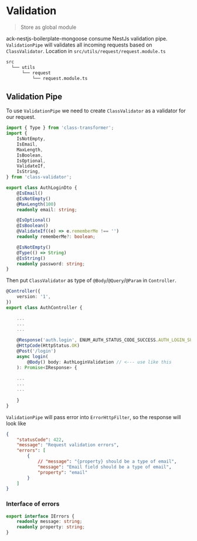 # Validation

> Store as global module

ack-nestjs-boilerplate-mongoose consume NestJs validation pipe. `ValidationPipe` will validates all incoming requests based on `ClassValidator`. Location in `src/utils/request/request.module.ts`

```txt
src
  └── utils
      └── request 
          └── request.module.ts
```

## Validation Pipe

To use `ValidationPipe` we need to create `ClassValidator` as a validator for our request.

```typescript
import { Type } from 'class-transformer';
import {
    IsNotEmpty,
    IsEmail,
    MaxLength,
    IsBoolean,
    IsOptional,
    ValidateIf,
    IsString,
} from 'class-validator';

export class AuthLoginDto {
    @IsEmail()
    @IsNotEmpty()
    @MaxLength(100)
    readonly email: string;

    @IsOptional()
    @IsBoolean()
    @ValidateIf((e) => e.rememberMe !== '')
    readonly rememberMe?: boolean;

    @IsNotEmpty()
    @Type(() => String)
    @IsString()
    readonly password: string;
}

```

Then put `ClassValidator` as type of `@Body`/`@Query`/`@Param` in `Controller`.

```typescript
@Controller({
    version: '1',
})
export class AuthController {

    ...
    ...
    ...
    
    @Response('auth.login', ENUM_AUTH_STATUS_CODE_SUCCESS.AUTH_LOGIN_SUCCESS)
    @HttpCode(HttpStatus.OK)
    @Post('/login')
    async login( 
        @Body() body: AuthLoginValidation // <--- use like this
    ): Promise<IResponse> {
    
    ...
    ...
    ...
    
    }
}
```

`ValidationPipe` will pass error into `ErrorHttpFilter`, so the response will look like

```json
{
    "statusCode": 422,
    "message": "Request validation errors",
    "errors": [
        {
            // "message": "{property} should be a type of email",
            "message": "Email field should be a type of email",
            "property": "email"
        }
    ]
}
```

### Interface of errors

```typescript
export interface IErrors {
    readonly message: string;
    readonly property: string;
}
```

